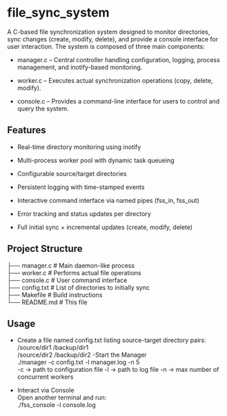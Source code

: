 # file_sync_system

A C-based file synchronization system designed to monitor directories, sync changes (create, modify, delete), and provide a console interface for user interaction. The system is composed of three main components:
- manager.c – Central controller handling configuration, logging, process management, and inotify-based monitoring.

- worker.c – Executes actual synchronization operations (copy, delete, modify).

- console.c – Provides a command-line interface for users to control and query the system.

## Features
- Real-time directory monitoring using inotify

- Multi-process worker pool with dynamic task queueing

- Configurable source/target directories

- Persistent logging with time-stamped events

- Interactive command interface via named pipes (fss_in, fss_out)

- Error tracking and status updates per directory

- Full initial sync + incremental updates (create, modify, delete)

## Project Structure

├── manager.c    # Main daemon-like process <br>
├── worker.c     # Performs actual file operations <br>
├── console.c    # User command interface <br>
├── config.txt   # List of directories to initially sync <br>
├── Makefile     # Build instructions <br>
└── README.md    # This file <br>

## Usage 
- Create a file named config.txt listing source-target directory pairs: <br>
/source/dir1 /backup/dir1 <br>
/source/dir2 /backup/dir2
-Start the Manager <br> 
./manager -c config.txt -l manager.log -n 5 <br> 
  -c → path to configuration file
  -l → path to log file
  -n → max number of concurrent workers

- Interact via Console <br>
Open another terminal and run: <br>
./fss_console -l console.log

